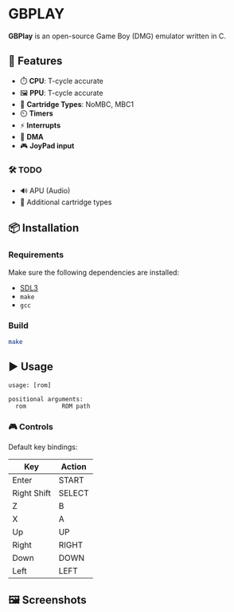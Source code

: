 # GBPLAY

**GBPlay** is an open-source Game Boy (DMG) emulator written in C.

## 🚀 Features

- ⏱️ **CPU**: T-cycle accurate
- 🖼️ **PPU**: T-cycle accurate
- 💾 **Cartridge Types**: NoMBC, MBC1
- ⏲️ **Timers**
- ⚡ **Interrupts**
- 🔄 **DMA**
- 🎮 **JoyPad input**

### 🛠️ TODO

- 🔊 APU (Audio)
- 💾 Additional cartridge types

## 📦 Installation

### Requirements

Make sure the following dependencies are installed:

- [SDL3](https://github.com/libsdl-org/SDL)
- `make`
- `gcc`

### Build

```bash
make
```

## ▶️ Usage

```
usage: [rom]

positional arguments:
  rom          ROM path
```

### 🎮 Controls

Default key bindings:

| Key         | Action                   |
|-------------|--------------------------|
| Enter       | START                    |
| Right Shift | SELECT                   |
| Z           | B                        |
| X           | A                        |
| Up          | UP                       |
| Right       | RIGHT                    |
| Down        | DOWN                     |
| Left        | LEFT                     |

## 🖼️ Screenshots

